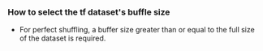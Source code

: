 ### How to select the tf dataset's buffle size
* For perfect shuffling, a buffer size greater than or equal to the full size of the dataset is required.
